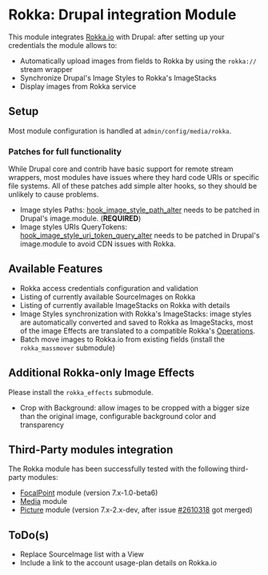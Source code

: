 # Rokka: Drupal integration Module

This module integrates [Rokka.io](https://rokka.io) with Drupal: after setting up your credentials the module allows to:

 - Automatically upload images from fields to Rokka by using the `rokka://` stream wrapper
 - Synchronize Drupal's Image Styles to Rokka's ImageStacks
 - Display images from Rokka service

## Setup
Most module configuration is handled at `admin/config/media/rokka`.
 
### Patches for full functionality
 
 While Drupal core and contrib have basic support for remote stream wrappers, most modules have issues where they hard
 code URIs or specific file systems. All of these patches add simple alter hooks, so they should be unlikely to cause
 problems.
 
 - Image styles Paths: [hook_image_style_path_alter](https://www.drupal.org/node/1358896#comment-9297197) needs to be
    patched in Drupal's image.module. (**REQUIRED**)
 - Image styles URIs QueryTokens: [hook_image_style_uri_token_query_alter](https://www.drupal.org/node/2610308) needs to
    be patched in Drupal's image.module to avoid CDN issues with Rokka.

## Available Features
 - Rokka access credentials configuration and validation
 - Listing of currently available SourceImages on Rokka
 - Listing of currently available ImageStacks on Rokka with details
 - Image Styles synchronization with Rokka's ImageStacks: image styles are automatically converted and saved to Rokka as
    ImageStacks, most of the image Effects are translated to a compatible Rokka's [Operations](https://rokka.io/documentation/references/operations.html).
 - Batch move images to Rokka.io from existing fields (install the `rokka_massmover` submodule)
 
## Additional Rokka-only Image Effects
Please install the `rokka_effects` submodule.
  - Crop with Background: allow images to be cropped with a bigger size than the original image, configurable background color and transparency

## Third-Party modules integration
 The Rokka module has been successfully tested with the following third-party modules:
 - [FocalPoint](http://www.drupal.org/project/focal_point) module (version 7.x-1.0-beta6)
 - [Media](http://www.drupal.org/project/media) module
 - [Picture](http://www.drupal.org/project/picture) module (version 7.x-2.x-dev, after issue [#2610318](https://www.drupal.org/node/2610318) got merged)

## ToDo(s)
 - Replace SourceImage list with a View
 - Include a link to the account usage-plan details on Rokka.io
